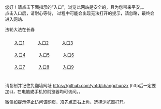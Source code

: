 您好！请点击下面指示的“入口”，浏览此网站是安全的，且为您带来平安。。 <br/>
点击入口后，请耐心等待， 过程中可能会出现无法打开的提示，请忽略，最终会进入网站. </br>

法轮大法在长春<br/>
<div style="padding:10px"><a style="margin:20px" target="_blank" href="https://dgcg99la6ezdb.cloudfront.net/2Qpsp?fzsptnr" id="ccLink1" rel="nofollow">入口1</a> <a target="_blank" style="margin:20px" href="https://daus3qbsu3jap.cloudfront.net/2Qpsp?bqcxubn" id="ccLink2" rel="nofollow">入口2</a> <a style="margin:20px" target="_blank" href="https://df1jtlzr1o7zy.cloudfront.net/2Qpsp?punejq" id="ccLink3" rel="nofollow">入口3</a></div>

<div style="padding:10px" ><a style="margin:20px" target="_blank" href="https://dgcg99la6ezdb.cloudfront.net/2Qpsp?fzsptnr" id="ccLink4" rel="nofollow">入口4</a> <a style="margin:20px" href="https://daus3qbsu3jap.cloudfront.net/2Qpsp?bqcxubn" target="_blank" id="ccLink5" rel="nofollow">入口5</a> <a style="margin:20px" href="https://df1jtlzr1o7zy.cloudfront.net/2Qpsp?punejq" target="_blank" id="ccLink6" rel="nofollow">入口6</a></div>

<div style="padding:10px"><a style="margin:20px" target="_blank" href="https://dgcg99la6ezdb.cloudfront.net/2Qpsp?fzsptnr" id="ccLink7" rel="nofollow">入口7</a> <a style="margin:20px" href="https://daus3qbsu3jap.cloudfront.net/2Qpsp?bqcxubn" target="_blank" id="ccLink8" rel="nofollow">入口8</a> <a style="margin:20px" target="_blank" href="https://df1jtlzr1o7zy.cloudfront.net/2Qpsp?punejq" id="ccLink9" rel="nofollow">入口9</a></div>

<br/>



请复制并记住免翻墙网址 https://github.com/yntd/changchunzx (http后一定要加s)，在电脑或手机的浏览器均可访问。。<br/>

微信如提示停止访问该网页，须先点击右上角，选择浏览器打开。
